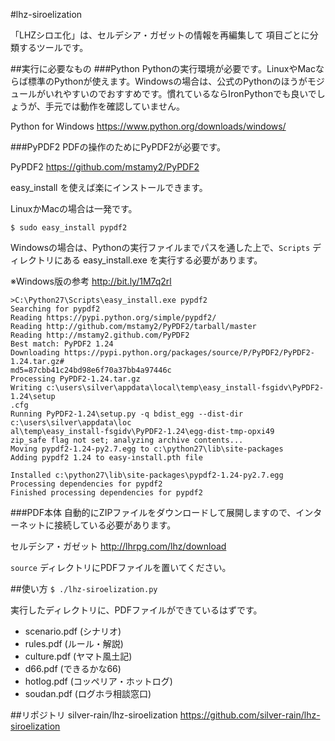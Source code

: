 #lhz-siroelization

「LHZシロエ化」は、セルデシア・ガゼットの情報を再編集して
項目ごとに分類するツールです。

##実行に必要なもの
###Python
Pythonの実行環境が必要です。LinuxやMacならば標準のPythonが使えます。Windowsの場合は、公式のPythonのほうがモジュールがいれやすいのでおすすめです。慣れているならIronPythonでも良いでしょうが、手元では動作を確認していません。

Python for Windows
https://www.python.org/downloads/windows/


###PyPDF2
PDFの操作のためにPyPDF2が必要です。

PyPDF2
https://github.com/mstamy2/PyPDF2

easy_install を使えば楽にインストールできます。

LinuxかMacの場合は一発です。

```$ sudo easy_install pypdf2```

Windowsの場合は、Pythonの実行ファイルまでパスを通した上で、```Scripts``` ディレクトリにある easy_install.exe を実行する必要があります。

※Windows版の参考
http://bit.ly/1M7q2rl

```
>C:\Python27\Scripts\easy_install.exe pypdf2
Searching for pypdf2
Reading https://pypi.python.org/simple/pypdf2/
Reading http://github.com/mstamy2/PyPDF2/tarball/master
Reading http://mstamy2.github.com/PyPDF2
Best match: PyPDF2 1.24
Downloading https://pypi.python.org/packages/source/P/PyPDF2/PyPDF2-1.24.tar.gz#
md5=87cbb41c24bd98e6f70a37bb4a97446c
Processing PyPDF2-1.24.tar.gz
Writing c:\users\silver\appdata\local\temp\easy_install-fsgidv\PyPDF2-1.24\setup
.cfg
Running PyPDF2-1.24\setup.py -q bdist_egg --dist-dir c:\users\silver\appdata\loc
al\temp\easy_install-fsgidv\PyPDF2-1.24\egg-dist-tmp-opxi49
zip_safe flag not set; analyzing archive contents...
Moving pypdf2-1.24-py2.7.egg to c:\python27\lib\site-packages
Adding pypdf2 1.24 to easy-install.pth file

Installed c:\python27\lib\site-packages\pypdf2-1.24-py2.7.egg
Processing dependencies for pypdf2
Finished processing dependencies for pypdf2
```

###PDF本体
自動的にZIPファイルをダウンロードして展開しますので、インターネットに接続している必要があります。

セルデシア・ガゼット
http://lhrpg.com/lhz/download

```source``` ディレクトリにPDFファイルを置いてください。


##使い方
```$ ./lhz-siroelization.py```

実行したディレクトリに、PDFファイルができているはずです。

- scenario.pdf (シナリオ)
- rules.pdf (ルール・解説)
- culture.pdf (ヤマト風土記)
- d66.pdf (できるかな66)
- hotlog.pdf (コッペリア・ホットログ)
- soudan.pdf (ログホラ相談窓口)

##リポジトリ
silver-rain/lhz-siroelization
https://github.com/silver-rain/lhz-siroelization


